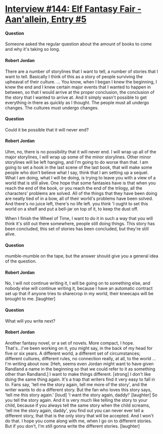 # [Interview #144: Elf Fantasy Fair - Aan'allein, Entry #5](https://www.theoryland.com/intvmain.php?i=144#5)

#### Question

Someone asked the regular question about the amount of books to come and why it's taking so long.

#### Robert Jordan

There are a number of storylines that I want to tell, a number of stories that I want to tell. Basically I think of this as a story of people surviving the upheaval of their culture. ... You know, when I began I knew the beginning, I knew the end and I knew certain major events that I wanted to happen in between, so that I would arrive at the proper conclusion, the conclusion of the story that I wanted to arrive at. And it simply wasn't possible to get everything in there as quickly as I thought. The people must all undergo changes. The cultures must undergo changes.

#### Question

Could it be possible that it will never end?

#### Robert Jordan

Uhm, no, there is no possibility that it will never end. I will wrap up all of the major storylines, I will wrap up some of the minor storylines. Other minor storylines will be left hanging, and I'm going to do worse than that. I am going to set a hook in the last scene of the last book, that will make some people who don't believe what I say, think that I am setting up a sequel. What I am doing, what I will be doing, is trying to leave you with a view of a world that is still alive. One hope that some fantasies have is that when you reach the end of the book, or you reach the end of the trilogy, all the characters' problems are solved. All of the things that they have been doing are neatly tied of in a bow, all of their world's problems have been solved. And there's no juice left, there's no life left. you think 'I ought to set this world on a shelf and put a bell-jar on top of it, to keep the dust off.

When I finish the Wheel of Time, I want to do it in such a way that you will think it's still out there somewhere, people still doing things. This story has been concluded, this set of stories has been concluded, but they're still alive.

#### Question

mumble-mumble on the tape, but the answer should give you a general idea of the question.

#### Robert Jordan

No, I will not continue writing it, I will be going on to something else, and nobody else will continue writing it, because I have an automatic contract set up that if anyone tries to sharecrop in my world, their kneecaps will be brought to me. [laughter]

#### Question

What will you write next?

#### Robert Jordan

Another fantasy novel, or a set of novels. More compact, I hope. That's...I've been working on it, you might say, in the back of my head for five or six years. A different world, a different set of circumstances; different cultures, different rules, no connection really, at all, to the world ... I'm writing about now. [Heh, seems even Jordan might want to have given Randland a name in the beginning so that we could refer to it as something other than Randland.] I want to make things different. [strong] I don't like doing the same thing again. It's a trap that writers find it very easy to fall in to. Fans say, 'tell me the story again, tell me more of the story', and the writer wants to do a different story. But the fan who loves this story says, 'tell me this story again.' [loud] 'I want the story again, daddy!' [laughter] So you tell the story again. And it is very much like telling the story to your child, because if you always tell the same story when the child screams, 'tell me the story again, daddy', you find out you can never ever tell a different story, that that is the only story that will be accepted. And I won't do that. I hope you come along with me, when I go on to different stories. But if you don't, I'm still gonna write the different stories. [laughter]

